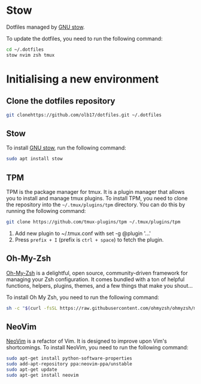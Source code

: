 # Stow
Dotfiles managed by [GNU stow](https://www.gnu.org/software/stow/manual/stow.html).

To update the dotfiles, you need to run the following command:

```bash
cd ~/.dotfiles
stow nvim zsh tmux
```

# Initialising a new environment

## Clone the dotfiles repository

```bash
git clonehttps://github.com/olb17/dotfiles.git ~/.dotfiles
```


## Stow

To install [GNU stow](https://www.gnu.org/software/stow/manual/stow.html), run the following command:

```bash
sudo apt install stow
```

## TPM

TPM is the package manager for tmux. It is a plugin manager that allows you to install and manage tmux plugins. To install TPM, you need to clone the repository into the `~/.tmux/plugins/tpm` directory. You can do this by running the following command:

```bash
git clone https://github.com/tmux-plugins/tpm ~/.tmux/plugins/tpm
```

1. Add new plugin to ~/.tmux.conf with set -g @plugin '...'
1. Press `prefix + I` (prefix is `ctrl + space`) to fetch the plugin.

## Oh-My-Zsh

[Oh-My-Zsh](https://ohmyz.sh) is a delightful, open source, community-driven framework for managing your Zsh configuration. It comes bundled with a ton of helpful functions, helpers, plugins, themes, and a few things that make you shout...

To install Oh My Zsh, you need to run the following command:

```bash
sh -c "$(curl -fsSL https://raw.githubusercontent.com/ohmyzsh/ohmyzsh/master/tools/install.sh)"
```

## NeoVim

[NeoVim](https://neovim.io) is a refactor of Vim. It is designed to improve upon Vim's shortcomings. To install NeoVim, you need to run the following command:

```bash
sudo apt-get install python-software-properties
sudo add-apt-repository ppa:neovim-ppa/unstable
sudo apt-get update
sudo apt-get install neovim
```
